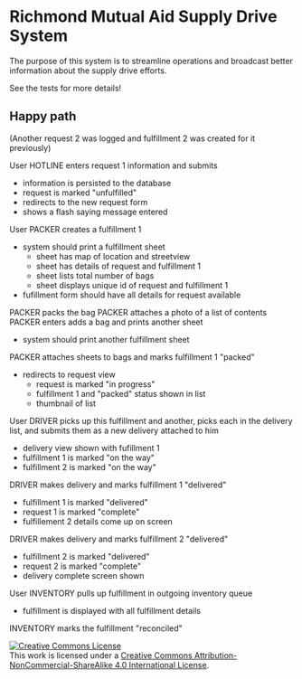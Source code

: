 # Richmond Mutual Aid Supply Drive System

The purpose of this system is to streamline operations and broadcast better information about the supply drive efforts.

See the tests for more details!

## Happy path

(Another request 2 was logged and fulfillment 2 was created for it previously)

User HOTLINE enters request 1 information and submits
  - information is persisted to the database
  - request is marked "unfulfilled"
  - redirects to the new request form
  - shows a flash saying message entered

User PACKER creates a fulfillment 1
  - system should print a fulfillment sheet
    - sheet has map of location and streetview
    - sheet has details of request and fulfillment 1
    - sheet lists total number of bags
    - sheet displays unique id of request and fulfillment 1
  - fufillment form should have all details for request available

PACKER packs the bag
PACKER attaches a photo of a list of contents
PACKER enters adds a bag and prints another sheet
- system should print another fulfillment sheet

PACKER attaches sheets to bags and marks fulfillment 1 "packed"
- redirects to request view
  - request is marked "in progress"
  - fulfillment 1 and "packed" status shown in list
  - thumbnail of list

User DRIVER picks up this fulfillment and another, picks each in the delivery list, and submits them as a new delivery attached to him
  - delivery view shown with fufillment 1
  - fulfillment 1 is marked "on the way"
  - fulfillment 2 is marked "on the way"

DRIVER makes delivery and marks fulfillment 1 "delivered"
  - fulfillment 1 is marked "delivered"
  - request 1 is marked "complete"
  - fulfillement 2 details come up on screen

DRIVER makes delivery and marks fulfillment 2 "delivered"
  - fulfillment 2 is marked "delivered"
  - request 2 is marked "complete"
  - delivery complete screen shown

User INVENTORY pulls up fulfillment in outgoing inventory queue
  - fulfillment is displayed with all fulfillment details

INVENTORY marks the fulfillment "reconciled"


<a rel="license" href="http://creativecommons.org/licenses/by-nc-sa/4.0/"><img alt="Creative Commons License" style="border-width:0" src="https://i.creativecommons.org/l/by-nc-sa/4.0/88x31.png" /></a><br />This work is licensed under a <a rel="license" href="http://creativecommons.org/licenses/by-nc-sa/4.0/">Creative Commons Attribution-NonCommercial-ShareAlike 4.0 International License</a>.
